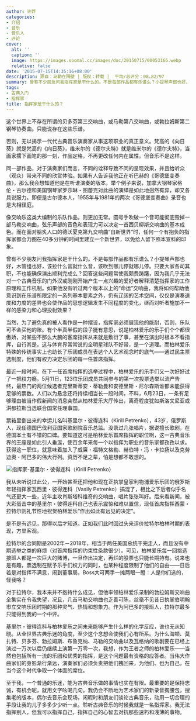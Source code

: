 ```yaml
---
author: 许莽
categories:
- 介绍
- 音乐
- 音乐人
- 评论
cover:
  alt: ''
  caption: ''
  image: https://images.soomal.cc/images/doc/20150715/00053166.webp
  relative: false
date: '2015-07-15T14:35:16+08:00'
description: 源自：马勒在隔壁 | 版权：转载 |  平均/总评分：08.82/97
summary: 曾有不少朋友问我指挥家是干什么的。不是每部作品都有乐谱么？小提琴声部也好，木管组也好，该拉什么音就什么音，该吹到哪儿停就哪儿停。只要大家各司其职，不也能确保演出顺利完成么？回答这些问题常使我颇费踌躇……
tags:
- 古典入门
- 指挥家
title: 指挥家是干什么的？
---
```


这个世界上不存在所谓的贝多芬第三交响曲，或马勒第八交响曲，或勃拉姆斯第二钢琴协奏曲。只能说存在这些乐谱。

否则，无以揭示一代代古典音乐演奏家从事这项职业的真正意义。梵高的《向日葵》就是梵高的《向日葵》，维米尔的《德尔夫特》就是维米尔的《德尔夫特》，当画家撂下画笔的那一刻，作品定格，不再更改任何内在属性。但音乐不是这样。

同一部作品，对于演奏家们而言，不同的诠释导致不同的呈现效果，并且给听众（观众）带来不同的欣赏体验。如果有人告诉我他正在听巴赫的《哥德堡变奏曲》，那么我会想知道他是在听谁演奏的版本，举个例子来说，加拿大钢琴家格伦・古尔德和美国钢琴家罗莎琳・图蕾克对此曲的演绎是如此地迥然有异，却又各具说服力。即便是古尔德本人，1955年与1981年的两次《哥德堡变奏曲》录音也是大相径庭。

像交响乐这类大编制的乐队作品，则更加无常。圆号手吹破一个音可能彻底毁掉一部马勒交响曲，弦乐声部的音色和表现力可以决定一首西贝柳斯交响曲的基本成色。而在面对脍炙人口的德沃夏克第九交响曲“自新世界”时，任何一个有抱负的指挥家都会力图在40多分钟的时间里建立一个新世界，以免给人留下照本宣科的印象。

曾有不少朋友问我指挥家是干什么的。不是每部作品都有乐谱么？小提琴声部也好，木管组也好，该拉什么音就什么音，该吹到哪儿停就哪儿停。只要大家各司其职，不也能确保演出顺利完成么？回答这些问题常使我颇费踌躇，因为我几乎无法对一个古典音乐的门外汉或刚刚开始产生一点兴趣的爱好者解释清楚指挥家的工作原理和工作机制。如果他没有听过两个版本以上的“命运”交响曲，我将如何帮助他意识到在乐谱所限定的一系列基本要素之外，仍有辽阔的艺术空间，仅仅是演奏速度和力度的差异也会使作品的思想逻辑发生不同程度的变化，继而对听者施加不一样的感染力和心理投射效果？

当然，为了避免真的被人看作是一种摆设，指挥家必须展现他的能耐，否则，乐队可不会买他的账。有个半真半假的段子挺有意思，说是柏林爱乐的乐手们个个都很傲娇，对某些不那么大腕的客席指挥从来就是敷衍了事，甚至在演出时根本不看指挥，自行其是。这与体育界常常说的全明星球队不好带，是一个道理。而柏林爱乐特殊的传统事实上也助长了乐团成员在表达个人艺术观念时的底气――通过民主票选制度，他们有权力决定乐团的每一任首席指挥。

最近一段时间，在下一任首席指挥的选举过程中，柏林爱乐的乐手们又一次好好过了一把权力瘾。5月11日，123位乐团成员共同参与的第一次投票选举以流产告终，最热门的两位候选者克里斯蒂安・蒂勒曼和安德里斯・尼尔森斯谁都未能获得足够的票数。人们以为悬念还将持续相当长一段时间，不料，6月23日，一条有足够理由被当作假新闻的消息突然从柏林爱乐大厅传出，离奇程度犹如斯洛文尼亚或洪都拉斯当选联合国常任理事国。

票箱里倒出来的幸运儿名叫基里尔・彼得连科（Kirill Petrenko），43岁，俄罗斯人，现任德国巴伐利亚国家歌剧院音乐总监。没录过几张唱片，据说擅长歌剧，在德国本土有不错的口碑。要知道这可是柏林爱乐首席指挥的职位啊，这一古典音乐界的王座是如此引人垂涎，使百余年来每一个以指挥为职业的音乐家都孜孜以求。获得这一职位，就意味着加入了威廉・福特文格勒、赫伯特・冯・卡拉扬以及克劳迪奥・阿巴多的伟大行列。资历不足之辈，怕是想都不敢想的。

![指挥家-基里尔・彼得连科（Kirill Petrenko）](https://images.soomal.cc/images/doc/20150715/00053167.webp)





我从未听说过此公，一开始甚至还把他和现在正执掌皇家利物浦爱乐乐团的俄罗斯年轻指挥家瓦西里・彼得连科（Vasily Petrenko）搞混了，相比之下后者似乎名气还更大一些，近年主攻肖斯塔科维奇的交响曲，唱片张张叫好。后来看新闻，被大彩蛋击中的基里尔・彼得连科自己也表示震惊和难以置信，现任首席指挥西蒙・拉特尔则礼节性地祝贺柏林爱乐“作出如此有远见的决定”。

是不是有远见，那得以后才知道。正如我们此时回过头来评价拉特尔柏林时期的表现，方显客观。

拉特尔的合同期是2002年－2018年，相当于两任美国总统干完走人，而且没有中期选举之类的麻烦（对首席指挥的约束性条款很少）。可见，柏林爱乐每一回挑选接班人都是一次巨大的赌博，一旦作出决定，再烂的股票也只能长期持有。说来也是有趣，票选制在赋予乐手们权力的同时，也某种程度限制了他们的自由――日后若是对指挥不满意，闹到董事局，Boss大可两手一摊两眼一瞪：人是你们选的，怪我咯？

对于拉特尔，我本来并不抱持什么成见，但他率领柏林爱乐录制的勃拉姆斯交响曲全集实在令我失望，况且，几首马勒交响曲也乏善可陈，丝毫不见昔日执掌伯明翰市立交响乐团时期的那种灵气、热情和想象力。作为阿巴多的接班人，拉特尔最多只能得到我的一个中评。

基里尔・彼得连科与柏林爱乐之间未来能够产生什么样的化学反应，谁也无从知晓。从全世界古典乐迷的角度，至少这个念想会使我们心有所系。为什么海顿、莫扎特、贝多芬、勃拉姆斯、布鲁克纳、马勒的交响曲以及瓦格纳的歌剧要在已经上演过一万次以后仍继续上演第一万零一次，我想，作为王者之师的柏林爱乐――当然也包括所有一流的乐团和优秀的指挥，是这个问题最有资格的应答者。当伟大作曲家们的身影渐行渐远，演奏家们必须负责把他们拽回来，为他们、也为自己，在当今这个时代争取一个体面的席位。

至于我，一个普通的乐迷，能为古典音乐做的事情也实在有限。最重要的是保持忠诚，有机会呢，就用文字吆喝几句。我仍会不断地为艺术家们的新录音掏腰包，搜集老的版本，偶尔去音乐会现场，闲暇时和朋友们谈论古典音乐，动用一切合理的手段让我的儿子多多少少听一点。聆听古典音乐的时候我就是一名指挥家。我无法指挥别人，但我可以指挥自己，指挥自己的心智去对抗那些速朽和浅薄的事物。
